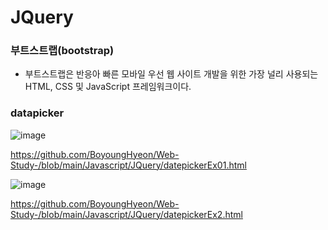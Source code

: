 # JQuery

### 부트스트랩(bootstrap)
- 부트스트랩은 반응아 빠른 모바일 우선 웹 사이트 개발을 위한 가장 널리 사용되는 HTML, CSS 및 JavaScript 프레임워크이다.

### datapicker
![image](https://user-images.githubusercontent.com/49936027/137868994-d86c7651-cdfc-44d6-b048-5fc2531e720d.png)

https://github.com/BoyoungHyeon/Web-Study-/blob/main/Javascript/JQuery/datepickerEx01.html


![image](https://user-images.githubusercontent.com/49936027/137869233-fe4cbe3e-ac7c-4078-acec-442e198ecbb6.png)

https://github.com/BoyoungHyeon/Web-Study-/blob/main/Javascript/JQuery/datepickerEx2.html

